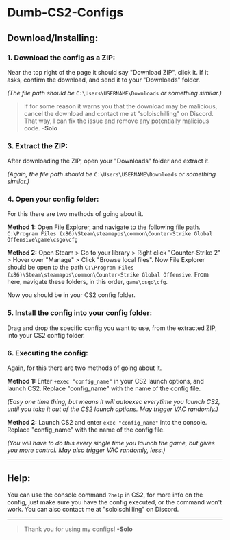 # Dumb-CS2-Configs

## Download/Installing:

### 1. Download the config as a ZIP:
Near the top right of the page it should say "Download ZIP", click it. If it asks, confirm the download, and send it to your "Downloads" folder. 

_(The file path should be_ `C:\Users\USERNAME\Downloads` _or something similar.)_

> If for some reason it warns you that the download may be malicious, cancel the download and contact me at "soloischilling" on Discord.
> That way, I can fix the issue and remove any potentially malicious code. **-Solo**
		
### 3. Extract the ZIP:
After downloading the ZIP, open your "Downloads" folder and extract it.

_(Again, the file path should be_ `C:\Users\USERNAME\Downloads` _or something similar.)_
	
### 4. Open your config folder:
For this there are two methods of going about it.

**Method 1:** Open File Explorer, and navigate to the following file path. `C:\Program Files (x86)\Steam\steamapps\common\Counter-Strike Global Offensive\game\csgo\cfg`
	
**Method 2:** Open Steam > Go to your library > Right click "Counter-Strike 2" > Hover over "Manage" > Click "Browse local files".
Now File Explorer should be open to the path `C:\Program Files (x86)\Steam\steamapps\common\Counter-Strike Global Offensive`.
From here, navigate these folders, in this order, `game\csgo\cfg`.
  
Now you should be in your CS2 config folder.

### 5. Install the config into your config folder:
Drag and drop the specific config you want to use, from the extracted ZIP, into your CS2 config folder.
		
### 6. Executing the config:
Again, for this there are two methods of going about it.

**Method 1:** Enter `+exec "config_name"` in your CS2 launch options, and launch CS2. Replace "config_name" with the name of the config file.

_(Easy one time thing, but means it will autoexec everytime you launch CS2, until you take it out of the CS2 launch options. May trigger VAC randomly.)_

**Method 2:** Launch CS2 and enter `exec "config_name"` into the console. Replace "config_name" with the name of the config file.

_(You will have to do this every single time you launch the game, but gives you more control. May also trigger VAC randomly, less.)_
  
---

## Help: 
You can use the console command `?help` in CS2, for more info on the config, just make sure you have the config executed, or the command won't work.
You can also contact me at "soloischilling" on Discord.

---
> Thank you for using my configs! **-Solo**
